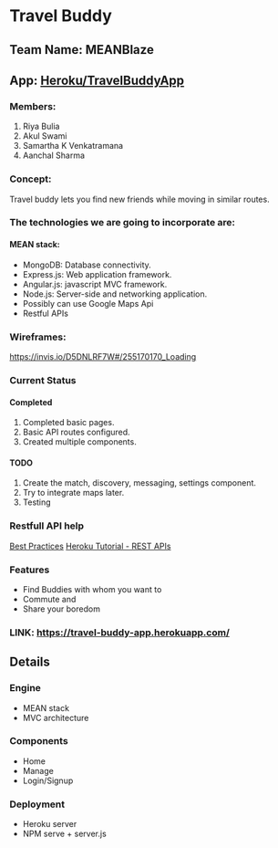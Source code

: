 # Travel Buddy
## Team Name: MEANBlaze
## App: [Heroku/TravelBuddyApp](https://travel-buddy-app.herokuapp.com/)
### Members:
1. Riya Bulia
2. Akul Swami
3. Samartha K Venkatramana
4. Aanchal Sharma
### Concept:
Travel buddy lets you find new friends while moving in similar routes.
### The technologies we are going to incorporate are:
#### MEAN stack:
  - MongoDB: Database connectivity.
  - Express.js: Web application framework.
  - Angular.js: javascript MVC framework.
  - Node.js: Server-side and networking application.
  - Possibly can use Google Maps Api
  - Restful APIs
### Wireframes:
https://invis.io/D5DNLRF7W#/255170170_Loading

### Current Status
#### Completed
1. Completed basic pages.
2. Basic API routes configured.
3. Created multiple components.

#### TODO
1. Create the match, discovery, messaging, settings component.
2. Try to integrate maps later.
3. Testing


### Restfull API help
[Best Practices](http://www.vinaysahni.com/best-practices-for-a-pragmatic-restful-api)
[Heroku Tutorial - REST APIs](https://devcenter.heroku.com/articles/mean-apps-restful-api#source-code-structure)

### Features
- Find Buddies
with whom you want to
- Commute
and
- Share
your boredom
### LINK: https://travel-buddy-app.herokuapp.com/
## Details
### Engine
- MEAN stack
- MVC architecture

### Components
- Home
- Manage
- Login/Signup

### Deployment 
- Heroku server
- NPM serve + server.js
